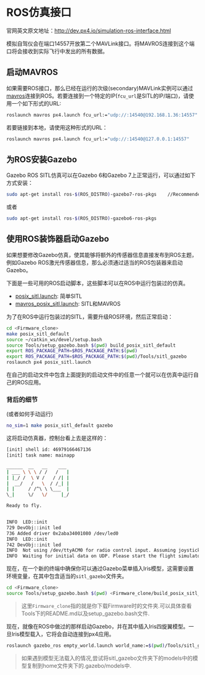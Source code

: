 # ROS仿真接口

官网英文原文地址：http://dev.px4.io/simulation-ros-interface.html

模拟自驾仪会在端口14557开放第二个MAVLink接口。将MAVROS连接到这个端口将会接收到实际飞行中发出的所有数据。

## 启动MAVROS

如果需要ROS接口，那么已经在运行的次级(secondary)MAVLink实例可以通过[mavros](../10_Robotics-using-ROS/ros-mavros-offboard.md)连接到ROS。若要连接到一个特定的IP(`fcu_url`是SITL的IP/端口)，请使用一个如下形式的URL:

<div class="host-code"></div>

```sh
roslaunch mavros px4.launch fcu_url:="udp://:14540@192.168.1.36:14557"
```

若要链接到本地，请使用这种形式的URL：

<div class="host-code"></div>

```sh
roslaunch mavros px4.launch fcu_url:="udp://:14540@127.0.0.1:14557"
```

## 为ROS安装Gazebo

Gazebo ROS SITL仿真可以在Gazebo 6和Gazebo 7上正常运行，可以通过如下方式安装：

```sh
sudo apt-get install ros-$(ROS_DISTRO)-gazebo7-ros-pkgs    //Recommended
```

或者

```sh
sudo apt-get install ros-$(ROS_DISTRO)-gazebo6-ros-pkgs
```

## 使用ROS装饰器启动Gazebo

如果想要修改Gazebo仿真，使其能够将额外的传感器信息直接发布到ROS主题，例如Gazebo ROS激光传感器信息，那么必须通过适当的ROS包装器来启动Gazebo。

下面是一些可用的ROS启动脚本，这些脚本可以在ROS中运行包装过的仿真。

- [posix_sitl.launch](https://github.com/PX4/Firmware/blob/master/launch/posix_sitl.launch): 简单SITL
- [mavros_posix_sitl.launch](https://github.com/PX4/Firmware/blob/master/launch/mavros_posix_sitl.launch): SITL和MAVROS

为了在ROS中运行包装过的SITL，需要升级ROS环境，然后正常启动：

```sh
cd <Firmware_clone> 
make posix_sitl_default 
source ~/catkin_ws/devel/setup.bash 
source Tools/setup_gazebo.bash $(pwd) build_posix_sitl_default 
export ROS_PACKAGE_PATH=$ROS_PACKAGE_PATH:$(pwd) 
export ROS_PACKAGE_PATH=$ROS_PACKAGE_PATH:$(pwd)/Tools/sitl_gazebo
roslaunch px4 posix_sitl.launch

```

在自己的启动文件中包含上面提到的启动文件中的任意一个就可以在仿真中运行自己的ROS应用。

### 背后的细节

(或者如何手动运行)

```sh
no_sim=1 make posix_sitl_default gazebo
```

这将启动仿真器，控制台看上去是这样的：

```sh
[init] shell id: 46979166467136
[init] task name: mainapp

______  __   __    ___
| ___ \ \ \ / /   /   |
| |_/ /  \ V /   / /| |
|  __/   /   \  / /_| |
| |     / /^\ \ \___  |
\_|     \/   \/     |_/

Ready to fly.


INFO  LED::init
729 DevObj::init led
736 Added driver 0x2aba34001080 /dev/led0
INFO  LED::init
742 DevObj::init led
INFO  Not using /dev/ttyACM0 for radio control input. Assuming joystick input via MAVLink.
INFO  Waiting for initial data on UDP. Please start the flight simulator to proceed..
```

现在，在一个新的终端中确保你可以通过Gazebo菜单插入Iris模型，这需要设置环境变量，在其中包含适当的`sitl_gazebo`文件夹。

```sh
cd <Firmware_clone>
source Tools/setup_gazebo.bash $(pwd) <Firmware_clone/build_posix_sitl_default>
```
> 这里`Firmware_clone`指的就是你下载Firmware时的文件夹.可以具体查看Tools下的README.md以及setup_gazebo.bash文件.

现在，就像在ROS中做过的那样启动Gazebo，并在其中插入Iris四旋翼模型。一旦Iris模型载入，它将会自动连接到px4应用。

```sh
roslaunch gazebo_ros empty_world.launch world_name:=$(pwd)/Tools/sitl_gazebo/worlds/iris.world
```
> 如果遇到模型无法载入的情况,尝试将sitl_gazebo文件夹下的models中的模型复制到home文件夹下的.gazebo/models中.
